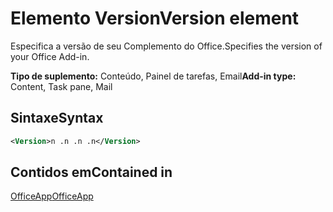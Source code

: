 # <a name="version-element"></a><span data-ttu-id="66c1c-101">Elemento Version</span><span class="sxs-lookup"><span data-stu-id="66c1c-101">Version element</span></span>

<span data-ttu-id="66c1c-102">Especifica a versão de seu Complemento do Office.</span><span class="sxs-lookup"><span data-stu-id="66c1c-102">Specifies the version of your Office Add-in.</span></span>

<span data-ttu-id="66c1c-103">**Tipo de suplemento:** Conteúdo, Painel de tarefas, Email</span><span class="sxs-lookup"><span data-stu-id="66c1c-103">**Add-in type:** Content, Task pane, Mail</span></span>

## <a name="syntax"></a><span data-ttu-id="66c1c-104">Sintaxe</span><span class="sxs-lookup"><span data-stu-id="66c1c-104">Syntax</span></span>

```XML
<Version>n .n .n .n</Version>
```

## <a name="contained-in"></a><span data-ttu-id="66c1c-105">Contidos em</span><span class="sxs-lookup"><span data-stu-id="66c1c-105">Contained in</span></span>

[<span data-ttu-id="66c1c-106">OfficeApp</span><span class="sxs-lookup"><span data-stu-id="66c1c-106">OfficeApp</span></span>](officeapp.md)

